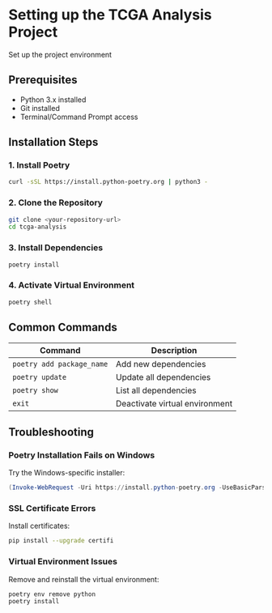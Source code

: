 # Setting up the TCGA Analysis Project
Set up the project environment

## Prerequisites
- Python 3.x installed
- Git installed
- Terminal/Command Prompt access

## Installation Steps

### 1. Install Poetry
```bash
curl -sSL https://install.python-poetry.org | python3 -
```

### 2. Clone the Repository
```bash
git clone <your-repository-url>
cd tcga-analysis
```

### 3. Install Dependencies
```bash
poetry install
```

### 4. Activate Virtual Environment
```bash
poetry shell
```

## Common Commands

| Command | Description |
|---------|------------|
| `poetry add package_name` | Add new dependencies |
| `poetry update` | Update all dependencies |
| `poetry show` | List all dependencies |
| `exit` | Deactivate virtual environment |

## Troubleshooting

### Poetry Installation Fails on Windows
Try the Windows-specific installer:
```powershell
(Invoke-WebRequest -Uri https://install.python-poetry.org -UseBasicParsing).Content | py -
```

### SSL Certificate Errors
Install certificates:
```bash
pip install --upgrade certifi
```

### Virtual Environment Issues
Remove and reinstall the virtual environment:
```bash
poetry env remove python
poetry install
```